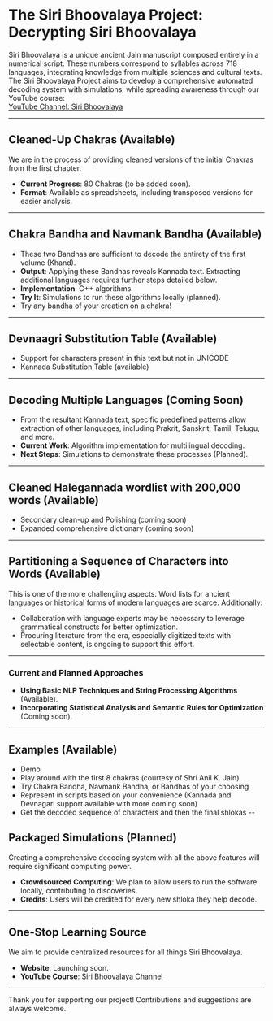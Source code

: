 # The Siri Bhoovalaya Project: Decrypting Siri Bhoovalaya 

Siri Bhoovalaya is a unique ancient Jain manuscript composed entirely in a numerical script. These numbers correspond to syllables across 718 languages, integrating knowledge from multiple sciences and cultural texts. The Siri Bhoovalaya Project aims to develop a comprehensive automated decoding system with simulations, while spreading awareness through our YouTube course:  
[YouTube Channel: Siri Bhoovalaya](https://www.youtube.com/@siri-bhoovalaya)

---

## Cleaned-Up Chakras (Available)
We are in the process of providing cleaned versions of the initial Chakras from the first chapter.  
- **Current Progress**: 80 Chakras (to be added soon).  
- **Format**: Available as spreadsheets, including transposed versions for easier analysis.

---

## Chakra Bandha and Navmank Bandha (Available)
- These two Bandhas are sufficient to decode the entirety of the first volume (Khand).  
- **Output**: Applying these Bandhas reveals Kannada text. Extracting additional languages requires further steps detailed below.  
- **Implementation**: C++ algorithms.  
- **Try It**: Simulations to run these algorithms locally (planned).
- Try any bandha of your creation on a chakra!

---
## Devnaagri Substitution Table (Available)
- Support for characters present in this text but not in UNICODE
- Kannada Substitution Table (available)

---

## Decoding Multiple Languages (Coming Soon)
- From the resultant Kannada text, specific predefined patterns allow extraction of other languages, including Prakrit, Sanskrit, Tamil, Telugu, and more.  
- **Current Work**: Algorithm implementation for multilingual decoding.  
- **Next Steps**: Simulations to demonstrate these processes (Planned).

---
## Cleaned Halegannada wordlist with 200,000 words (Available) 
- Secondary clean-up and Polishing (coming soon)
- Expanded comprehensive dictionary (coming soon)
---

## Partitioning a Sequence of Characters into Words (Available) 
This is one of the more challenging aspects. Word lists for ancient languages or historical forms of modern languages are scarce. Additionally:  
- Collaboration with language experts may be necessary to leverage grammatical constructs for better optimization.  
- Procuring literature from the era, especially digitized texts with selectable content, is ongoing to support this effort.
---
### Current and Planned Approaches  
- **Using Basic NLP Techniques and String Processing Algorithms** (Available).  
- **Incorporating Statistical Analysis and Semantic Rules for Optimization** (Coming soon).

---
## Examples (Available)
- Demo
- Play around with the first 8 chakras (courtesy of Shri Anil K. Jain)
- Try Chakra Bandha, Navmank Bandha, or Bandhas of your choosing
- Represent in scripts based on your convenience (Kannada and Devnagari support available with more coming soon)
- Get the decoded sequence of characters and then the final shlokas
--
## Packaged Simulations (Planned)  
Creating a comprehensive decoding system with all the above features will require significant computing power.  
- **Crowdsourced Computing**: We plan to allow users to run the software locally, contributing to discoveries.  
- **Credits**: Users will be credited for every new shloka they help decode.

---

## One-Stop Learning Source  
We aim to provide centralized resources for all things Siri Bhoovalaya.  
- **Website**: Launching soon.  
- **YouTube Course**: [Siri Bhoovalaya Channel](https://www.youtube.com/@siri-bhoovalaya)  

---

Thank you for supporting our project! Contributions and suggestions are always welcome.
